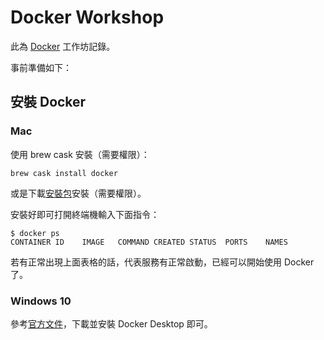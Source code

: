 # Docker Workshop

此為 [Docker](https://www.docker.com/) 工作坊記錄。

事前準備如下：

## 安裝 Docker

### Mac

使用 brew cask 安裝（需要權限）：

```
brew cask install docker
```

或是下載[安裝包](https://hub.docker.com/editions/community/docker-ce-desktop-mac)安裝（需要權限）。

安裝好即可打開終端機輸入下面指令：

```
$ docker ps
CONTAINER ID    IMAGE   COMMAND CREATED STATUS  PORTS    NAMES
```

若有正常出現上面表格的話，代表服務有正常啟動，已經可以開始使用 Docker 了。

### Windows 10

參考[官方文件](https://docs.docker.com/docker-for-windows/)，下載並安裝 Docker Desktop 即可。
